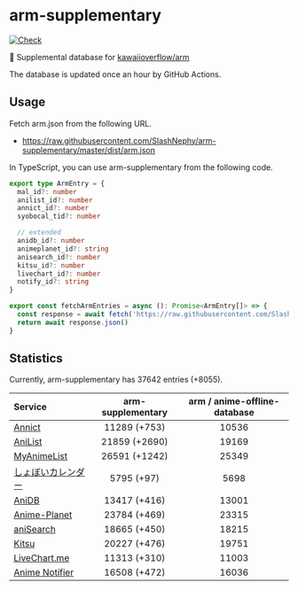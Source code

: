 # arm-supplementary

[![Check](https://github.com/SlashNephy/arm-supplementary/actions/workflows/check-node.yml/badge.svg)](https://github.com/SlashNephy/arm-supplementary/actions/workflows/check-node.yml)

💊 Supplemental database for [kawaiioverflow/arm](https://github.com/kawaiioverflow/arm)

The database is updated once an hour by GitHub Actions.

## Usage

Fetch arm.json from the following URL.

- https://raw.githubusercontent.com/SlashNephy/arm-supplementary/master/dist/arm.json

In TypeScript, you can use arm-supplementary from the following code.

```TypeScript
export type ArmEntry = {
  mal_id?: number
  anilist_id?: number
  annict_id?: number
  syobocal_tid?: number

  // extended
  anidb_id?: number
  animeplanet_id?: string
  anisearch_id?: number
  kitsu_id?: number
  livechart_id?: number
  notify_id?: string
}

export const fetchArmEntries = async (): Promise<ArmEntry[]> => {
  const response = await fetch('https://raw.githubusercontent.com/SlashNephy/arm-supplementary/master/dist/arm.json')
  return await response.json()
}
```

## Statistics

Currently, arm-supplementary has 37642 entries (+8055).

| Service                                     | arm-supplementary | arm / anime-offline-database |
| :------------------------------------------ | :---------------: | :--------------------------: |
| [Annict](https://annict.com)                |   11289 (+753)    |            10536             |
| [AniList](https://anilist.co)               |   21859 (+2690)   |            19169             |
| [MyAnimeList](https://myanimelist.net)      |   26591 (+1242)   |            25349             |
| [しょぼいカレンダー](https://cal.syoboi.jp) |    5795 (+97)     |             5698             |
| [AniDB](https://anidb.net)                  |   13417 (+416)    |            13001             |
| [Anime-Planet](https://anime-planet.com)    |   23784 (+469)    |            23315             |
| [aniSearch](https://anisearch.com)          |   18665 (+450)    |            18215             |
| [Kitsu](https://kitsu.io)                   |   20227 (+476)    |            19751             |
| [LiveChart.me](https://livechart.me)        |   11313 (+310)    |            11003             |
| [Anime Notifier](https://notify.moe)        |   16508 (+472)    |            16036             |
